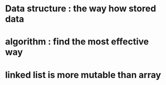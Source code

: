 # Data structure : the way how stored data
# algorithm : find the most effective way

# linked list is more mutable than array
